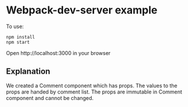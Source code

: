 # Webpack-dev-server example

To use:
```
npm install
npm start
```

Open http://localhost:3000 in your browser

## Explanation

We created a Comment component which has props. The values to the props are handed by comment list. The props are immutable in Comment component and cannot be changed.

